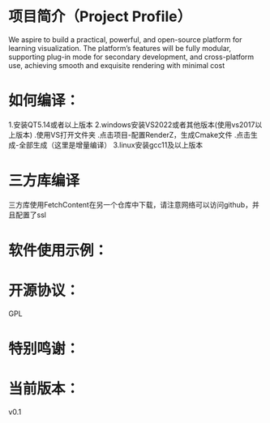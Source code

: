 # 项目简介（Project Profile）              

 We aspire to build a practical, powerful, and open-source platform for learning visualization. The platform’s features will be fully modular, supporting plug-in mode for secondary development, and cross-platform use, achieving smooth and exquisite rendering with minimal cost

# 如何编译：
1.安装QT5.14或者以上版本
2.windows安装VS2022或者其他版本(使用vs2017以上版本)
.使用VS打开文件夹
.点击项目-配置RenderZ，生成Cmake文件
.点击生成-全部生成（这里是增量编译）
3.linux安装gcc11及以上版本

# 三方库编译
三方库使用FetchContent在另一个仓库中下载，请注意网络可以访问github，并且配置了ssl

# 软件使用示例：


# 开源协议：
GPL

# 特别鸣谢：


# 当前版本：
v0.1